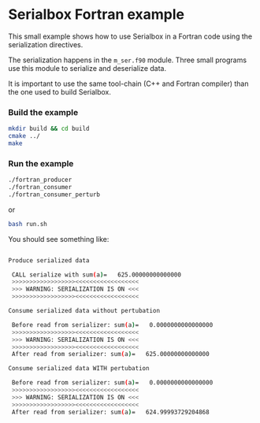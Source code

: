 # Serialbox Fortran example

This small example shows how to use Serialbox in a Fortran code using the serialization directives.

The serialization happens in the `m_ser.f90` module. Three small programs use this module to serialize and deserialize data.

It is important to use the same tool-chain (C++ and Fortran compiler) than the one used to build Serialbox.

### Build the example
```bash
mkdir build && cd build
cmake ../
make
```

### Run the example
```bash
./fortran_producer
./fortran_consumer
./fortran_consumer_perturb
```

or

```bash
bash run.sh
```

You should see something like:

```bash

Produce serialized data

 CALL serialize with sum(a)=   625.00000000000000
 >>>>>>>>>>>>>>>>>><<<<<<<<<<<<<<<<<<
 >>> WARNING: SERIALIZATION IS ON <<<
 >>>>>>>>>>>>>>>>>><<<<<<<<<<<<<<<<<<

Consume serialized data without pertubation

 Before read from serializer: sum(a)=   0.0000000000000000
 >>>>>>>>>>>>>>>>>><<<<<<<<<<<<<<<<<<
 >>> WARNING: SERIALIZATION IS ON <<<
 >>>>>>>>>>>>>>>>>><<<<<<<<<<<<<<<<<<
 After read from serializer: sum(a)=   625.00000000000000

Consume serialized data WITH pertubation

 Before read from serializer: sum(a)=   0.0000000000000000
 >>>>>>>>>>>>>>>>>><<<<<<<<<<<<<<<<<<
 >>> WARNING: SERIALIZATION IS ON <<<
 >>>>>>>>>>>>>>>>>><<<<<<<<<<<<<<<<<<
 After read from serializer: sum(a)=   624.99993729204868

```
